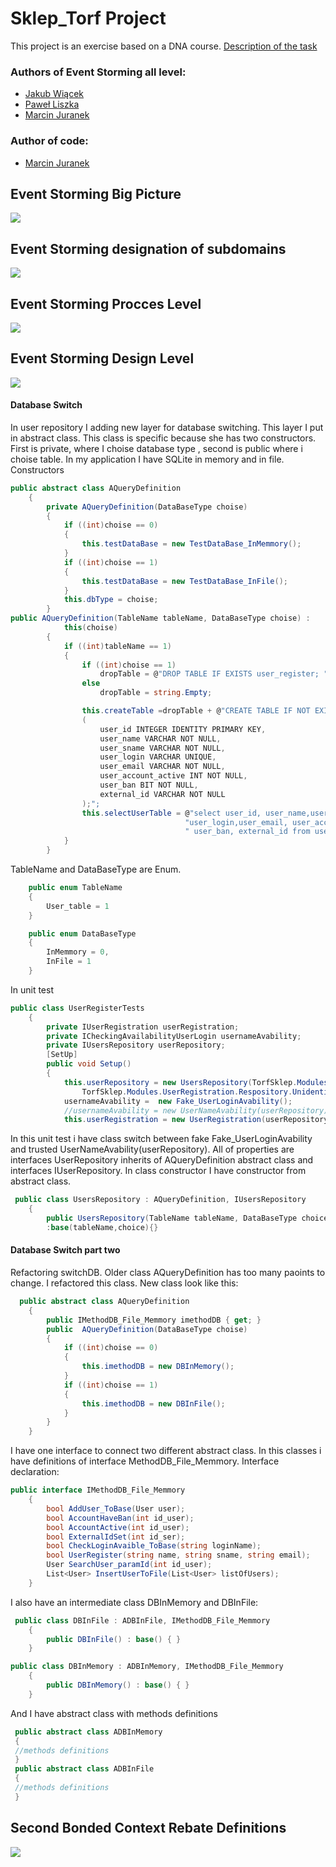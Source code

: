 # Sklep_Torf Project
This project is an exercise based on a DNA course.
[Description of the task](http://ismartdev.pl/dna-zadania/dna-zadania-wstep/)
### Authors of Event Storming all level:
-  [Jakub Wiącek](https://www.linkedin.com/in/jakub-wi%C4%85cek-512551b6/ "Jakub Wiącek")
-  [Paweł Liszka](https://pl.linkedin.com/in/pawe%C5%82-liszka-a88240184?trk=people-guest_profile-result-card_result-card_full-click "Paweł Liszka")
-  [Marcin Juranek](https://www.linkedin.com/in/marcin-juranek-abb09899/ "Marcin Juranek")
### Author of code:
- [Marcin Juranek](https://www.linkedin.com/in/marcin-juranek-abb09899/ "Marcin Juranek")
## Event Storming Big Picture
[![](https://github.com/marcinJ81/Sklep_Torf/blob/master/ES_image/ES_BP/ESBP_main.jpg)](https://github.com/marcinJ81/Sklep_Torf/blob/master/ES_image/ES_BP/ESBP_main.jpg "Big Picture")

## Event Storming designation of subdomains
[![](https://github.com/marcinJ81/Sklep_Torf/blob/master/ES_image/ES_SD/SB_ekran_glowny.jpg)](https://github.com/marcinJ81/Sklep_Torf/blob/master/ES_image/ES_SD/SB_ekran_glowny.jpg "Subdomains")

## Event Storming Procces Level
[![](https://github.com/marcinJ81/Sklep_Torf/blob/master/ES_image/ES_PL/BC_glowny_widok.jpg)](https://github.com/marcinJ81/Sklep_Torf/blob/master/ES_image/ES_PL/BC_glowny_widok.jpg "Procces Level")

## Event Storming Design Level
[![](https://github.com/marcinJ81/Sklep_Torf/blob/master/ES_image/ES_DL/ES_DL_User.jpg)](https://github.com/marcinJ81/Sklep_Torf/blob/master/ES_image/ES_DL/ES_DL_User.jpg "First BC in Design Level")

#### Database Switch
In user repository I adding new layer for database switching. This layer I put in abstract class. This class is specific because she has two constructors. First is private, where I choise database type , second is public where i choise table. In my application I have SQLite in memory and in file.
Constructors
```csharp
public abstract class AQueryDefinition
    {
        private AQueryDefinition(DataBaseType choise)
        {
            if ((int)choise == 0)
            {
                this.testDataBase = new TestDataBase_InMemmory();
            }
            if ((int)choise == 1)
            {
                this.testDataBase = new TestDataBase_InFile();
            }
            this.dbType = choise;
        }
public AQueryDefinition(TableName tableName, DataBaseType choise) :
            this(choise)
        {
            if ((int)tableName == 1)
            {
                if ((int)choise == 1)
                    dropTable = @"DROP TABLE IF EXISTS user_register; ";
                else
                    dropTable = string.Empty;

                this.createTable =dropTable + @"CREATE TABLE IF NOT EXISTS user_register
                (
                    user_id INTEGER IDENTITY PRIMARY KEY,
                    user_name VARCHAR NOT NULL,
                    user_sname VARCHAR NOT NULL,
                    user_login VARCHAR UNIQUE,
                    user_email VARCHAR NOT NULL,
                    user_account_active INT NOT NULL,
                    user_ban BIT NOT NULL,
                    external_id VARCHAR NOT NULL
                );";
                this.selectUserTable = @"select user_id, user_name,user_sname," +
                                       "user_login,user_email, user_account_active " +
                                       " user_ban, external_id from user_register";
            }
        }
```
TableName and DataBaseType are Enum.
```csharp
    public enum TableName
    {
        User_table = 1
    }

    public enum DataBaseType
    {
        InMemmory = 0,
        InFile = 1
    }
```
In unit test
```csharp
public class UserRegisterTests
    {
        private IUserRegistration userRegistration;
        private ICheckingAvailabilityUserLogin usernameAvability;
        private IUsersRepository userRepository;
        [SetUp]
        public void Setup()
        {
            this.userRepository = new UsersRepository(TorfSklep.Modules.UserRegistration.Respository.UnidentifiedUsers.TableName.User_table,
                TorfSklep.Modules.UserRegistration.Respository.UnidentifiedUsers.DataBaseType.InFile);
            usernameAvability =  new Fake_UserLoginAvability();
            //usernameAvability = new UserNameAvability(userRepository);
            this.userRegistration = new UserRegistration(userRepository, usernameAvability);
```
In this unit test i have class switch between fake Fake_UserLoginAvability and trusted UserNameAvability(userRepository).
All of properties are interfaces
UserRepository inherits of AQueryDefinition abstract class and interfaces IUserRepository. In class constructor I have constructor from abstract class.
```csharp
 public class UsersRepository : AQueryDefinition, IUsersRepository
    {
        public UsersRepository(TableName tableName, DataBaseType choice)
        :base(tableName,choice){}
```
#### Database Switch part two
Refactoring switchDB. Older class AQueryDefinition has too many paoints to change. I refactored this class. 
New class look like this:
```csharp
  public abstract class AQueryDefinition
    {
        public IMethodDB_File_Memmory imethodDB { get; }
        public  AQueryDefinition(DataBaseType choise)
        {
            if ((int)choise == 0)
            {
                this.imethodDB = new DBInMemory();
            }
            if ((int)choise == 1)
            {
                this.imethodDB = new DBInFile();
            }  
        }
    }
```
I have one interface to connect two different abstract class. In this classes i have definitions of interface MethodDB_File_Memmory.
Interface declaration:
```csharp
public interface IMethodDB_File_Memmory
    {
        bool AddUser_ToBase(User user);
        bool AccountHaveBan(int id_user);
        bool AccountActive(int id_user);
        bool ExternalIdSet(int id_ser);
        bool CheckLoginAvaible_ToBase(string loginName);
        bool UserRegister(string name, string sname, string email);
        User SearchUser_paramId(int id_user);
        List<User> InsertUserToFile(List<User> listOfUsers);
    }
```
I also have an intermediate class DBInMemory and DBInFile:
```csharp
 public class DBInFile : ADBInFile, IMethodDB_File_Memmory
    {
        public DBInFile() : base() { }
    }
```
```csharp
public class DBInMemory : ADBInMemory, IMethodDB_File_Memmory
    {
        public DBInMemory() : base() { }
    }
```
And I have abstract class with  methods definitions
```csharp
 public abstract class ADBInMemory
 {
 //methods definitions
 }
 public abstract class ADBInFile 
 {
 //methods definitions
 }
```
## Second Bonded Context Rebate Definitions
[![](https://github.com/marcinJ81/Sklep_Torf/blob/master/ES_image/ES_DL/ES_DL_RebateDefiniotions.jpg)](https://github.com/marcinJ81/Sklep_Torf/blob/master/ES_image/ES_DL/ES_DL_RebateDefiniotions.jpg "Second BC in Design Level")

